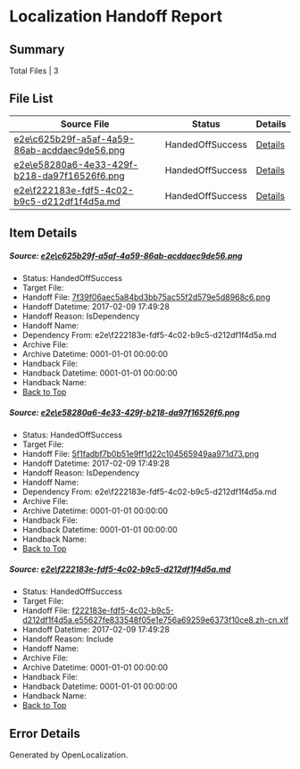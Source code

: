 # <a name='report-top'></a> Localization Handoff Report

## Summary
 Total Files | 3

## File List
 Source File | Status | Details 
 ----------- | ------ | ------- 
 [e2e\c625b29f-a5af-4a59-86ab-acddaec9de56.png](https://github.com/OpenLocalizationTestOrg/ol-test0/blob/c38d0ef6f2d0d08075138764c2de9c18691e36f6/e2e/c625b29f-a5af-4a59-86ab-acddaec9de56.png) | HandedOffSuccess | [Details](#7f39f06aec5a84bd3bb75ac55f2d579e5d8968c64)
 [e2e\e58280a6-4e33-429f-b218-da97f16526f6.png](https://github.com/OpenLocalizationTestOrg/ol-test0/blob/c38d0ef6f2d0d08075138764c2de9c18691e36f6/e2e/e58280a6-4e33-429f-b218-da97f16526f6.png) | HandedOffSuccess | [Details](#5f1fadbf7b0b51e9ff1d22c104565949aa971d735)
 [e2e\f222183e-fdf5-4c02-b9c5-d212df1f4d5a.md](https://github.com/OpenLocalizationTestOrg/ol-test0/blob/c38d0ef6f2d0d08075138764c2de9c18691e36f6/e2e/f222183e-fdf5-4c02-b9c5-d212df1f4d5a.md) | HandedOffSuccess | [Details](#facf70bf6cf9e4fd9648e6db8d5f960c2be9aad66)

## Item Details
##### <a name='7f39f06aec5a84bd3bb75ac55f2d579e5d8968c64'></a> Source: [e2e\c625b29f-a5af-4a59-86ab-acddaec9de56.png](https://github.com/OpenLocalizationTestOrg/ol-test0/blob/c38d0ef6f2d0d08075138764c2de9c18691e36f6/e2e/c625b29f-a5af-4a59-86ab-acddaec9de56.png)
* Status: HandedOffSuccess
* Target File: 
* Handoff File: [7f39f06aec5a84bd3bb75ac55f2d579e5d8968c6.png](https://github.com/OpenLocalizationTestOrg/ol-test0-handoff/blob/d1b24113fd0dd241a8e7675f05e32076297d6766/ol-handoff/OpenLocalizationTestOrg/ol-test0-zhcn/shujia/ht/7f39f06aec5a84bd3bb75ac55f2d579e5d8968c6.png)
* Handoff Datetime: 2017-02-09 17:49:28
* Handoff Reason: IsDependency
* Handoff Name: 
* Dependency From: e2e\f222183e-fdf5-4c02-b9c5-d212df1f4d5a.md
* Archive File: 
* Archive Datetime: 0001-01-01 00:00:00
* Handback File: 
* Handback Datetime: 0001-01-01 00:00:00
* Handback Name: 
* [Back to Top](#report-top)

##### <a name='5f1fadbf7b0b51e9ff1d22c104565949aa971d735'></a> Source: [e2e\e58280a6-4e33-429f-b218-da97f16526f6.png](https://github.com/OpenLocalizationTestOrg/ol-test0/blob/c38d0ef6f2d0d08075138764c2de9c18691e36f6/e2e/e58280a6-4e33-429f-b218-da97f16526f6.png)
* Status: HandedOffSuccess
* Target File: 
* Handoff File: [5f1fadbf7b0b51e9ff1d22c104565949aa971d73.png](https://github.com/OpenLocalizationTestOrg/ol-test0-handoff/blob/d1b24113fd0dd241a8e7675f05e32076297d6766/ol-handoff/OpenLocalizationTestOrg/ol-test0-zhcn/shujia/ht/5f1fadbf7b0b51e9ff1d22c104565949aa971d73.png)
* Handoff Datetime: 2017-02-09 17:49:28
* Handoff Reason: IsDependency
* Handoff Name: 
* Dependency From: e2e\f222183e-fdf5-4c02-b9c5-d212df1f4d5a.md
* Archive File: 
* Archive Datetime: 0001-01-01 00:00:00
* Handback File: 
* Handback Datetime: 0001-01-01 00:00:00
* Handback Name: 
* [Back to Top](#report-top)

##### <a name='facf70bf6cf9e4fd9648e6db8d5f960c2be9aad66'></a> Source: [e2e\f222183e-fdf5-4c02-b9c5-d212df1f4d5a.md](https://github.com/OpenLocalizationTestOrg/ol-test0/blob/c38d0ef6f2d0d08075138764c2de9c18691e36f6/e2e/f222183e-fdf5-4c02-b9c5-d212df1f4d5a.md)
* Status: HandedOffSuccess
* Target File: 
* Handoff File: [f222183e-fdf5-4c02-b9c5-d212df1f4d5a.e55627fe833548f05e1e756a69259e6373f10ce8.zh-cn.xlf](https://github.com/OpenLocalizationTestOrg/ol-test0-handoff/blob/d1b24113fd0dd241a8e7675f05e32076297d6766/ol-handoff/OpenLocalizationTestOrg/ol-test0-zhcn/shujia/ht/f222183e-fdf5-4c02-b9c5-d212df1f4d5a.e55627fe833548f05e1e756a69259e6373f10ce8.zh-cn.xlf)
* Handoff Datetime: 2017-02-09 17:49:28
* Handoff Reason: Include
* Handoff Name: 
* Archive File: 
* Archive Datetime: 0001-01-01 00:00:00
* Handback File: 
* Handback Datetime: 0001-01-01 00:00:00
* Handback Name: 
* [Back to Top](#report-top)


## Error Details

Generated by OpenLocalization.
